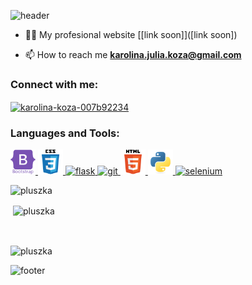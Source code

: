 ![header](https://capsule-render.vercel.app/api?type=waving&color=gradient&height=400&section=header&text=Hi%20👋,%20I'm%20Karolina%20Koza%20&fontSize=50&animation=fadeIn&fontAlignY=30&desc=A%20junior%20python%20developer%20from%20Poland&descAlignY=50)


- 👨‍💻 My profesional website [[link soon]]([link soon])

- 📫 How to reach me **karolina.julia.koza@gmail.com**

<h3 align="left">Connect with me:</h3>
<p align="left">
<a href="https://linkedin.com/in/karolina-koza-007b92234" target="blank"><img align="center" src="https://raw.githubusercontent.com/rahuldkjain/github-profile-readme-generator/master/src/images/icons/Social/linked-in-alt.svg" alt="karolina-koza-007b92234" height="30" width="40" /></a>
</p>

<h3 align="left">Languages and Tools:</h3>
<p align="left"> <a href="https://getbootstrap.com" target="_blank" rel="noreferrer"> <img src="https://raw.githubusercontent.com/devicons/devicon/master/icons/bootstrap/bootstrap-plain-wordmark.svg" alt="bootstrap" width="40" height="40"/> </a> <a href="https://www.w3schools.com/css/" target="_blank" rel="noreferrer"> <img src="https://raw.githubusercontent.com/devicons/devicon/master/icons/css3/css3-original-wordmark.svg" alt="css3" width="40" height="40"/> </a> <a href="https://flask.palletsprojects.com/" target="_blank" rel="noreferrer"> <img src="https://www.vectorlogo.zone/logos/pocoo_flask/pocoo_flask-icon.svg" alt="flask" width="40" height="40"/> </a> <a href="https://git-scm.com/" target="_blank" rel="noreferrer"> <img src="https://www.vectorlogo.zone/logos/git-scm/git-scm-icon.svg" alt="git" width="40" height="40"/> </a> <a href="https://www.w3.org/html/" target="_blank" rel="noreferrer"> <img src="https://raw.githubusercontent.com/devicons/devicon/master/icons/html5/html5-original-wordmark.svg" alt="html5" width="40" height="40"/> </a> <a href="https://www.python.org" target="_blank" rel="noreferrer"> <img src="https://raw.githubusercontent.com/devicons/devicon/master/icons/python/python-original.svg" alt="python" width="40" height="40"/> </a> <a href="https://www.selenium.dev" target="_blank" rel="noreferrer"> <img src="https://raw.githubusercontent.com/detain/svg-logos/780f25886640cef088af994181646db2f6b1a3f8/svg/selenium-logo.svg" alt="selenium" width="40" height="40"/> </a> </p>

<p><img align="left" src="https://github-readme-stats.vercel.app/api/top-langs?username=pluszka&show_icons=true&locale=en&layout=compact" alt="pluszka" /></p>
<br>
<p>&nbsp;<img align="center" src="https://github-readme-stats.vercel.app/api?username=pluszka&show_icons=true&locale=en" alt="pluszka" /></p>
<br>
<p><img align="center" src="https://github-readme-streak-stats.herokuapp.com/?user=pluszka&" alt="pluszka" /></p>

![footer](https://capsule-render.vercel.app/api?type=waving&color=gradient&height=200&section=footer&text=%20&fontSize=90)
